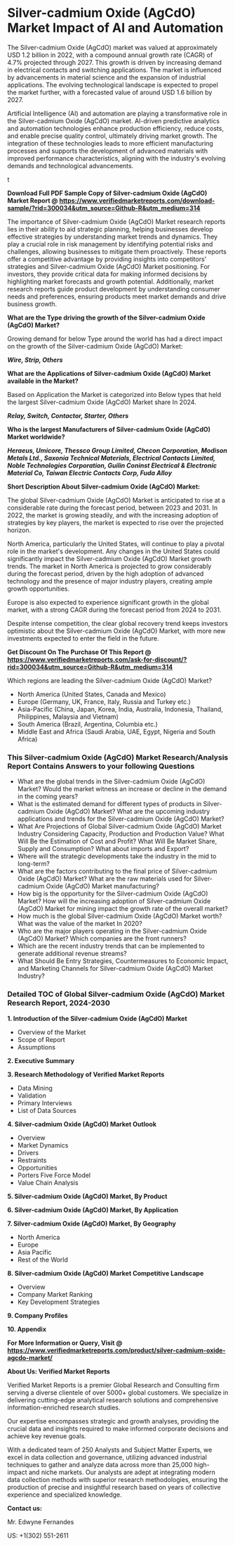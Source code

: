 <meta name="title" content="Global Silver-cadmium Oxide (AgCdO) Market Impact of AI and Automation"><meta name="description" content="The Silver-cadmium Oxide (AgCdO) market was valued at approximately USD 1.2 billion in 2022, with a compound annual growth rate (CAGR) of 4.7% projected through 2027. "><meta name="title" content="Silver-cadmium Oxide (AgCdO) Market Size, Share, Scope, Trends, Growth, Opportunities, Analysis, Forecast"><h1>Silver-cadmium Oxide (AgCdO) Market Impact of AI and Automation</h1><p>The Silver-cadmium Oxide (AgCdO) market was valued at approximately USD 1.2 billion in 2022, with a compound annual growth rate (CAGR) of 4.7% projected through 2027. This growth is driven by increasing demand in electrical contacts and switching applications. The market is influenced by advancements in material science and the expansion of industrial applications. The evolving technological landscape is expected to propel the market further, with a forecasted value of around USD 1.6 billion by 2027.</p><p>Artificial Intelligence (AI) and automation are playing a transformative role in the Silver-cadmium Oxide (AgCdO) market. AI-driven predictive analytics and automation technologies enhance production efficiency, reduce costs, and enable precise quality control, ultimately driving market growth. The integration of these technologies leads to more efficient manufacturing processes and supports the development of advanced materials with improved performance characteristics, aligning with the industry's evolving demands and technological advancements.</p>t</p><p id="" class=""><strong>Download Full PDF Sample Copy of Silver-cadmium Oxide (AgCdO) Market Report @ <a href="https://www.verifiedmarketreports.com/download-sample/?rid=300034&utm_source=Github-R&utm_medium=314" target="_blank">https://www.verifiedmarketreports.com/download-sample/?rid=300034&utm_source=Github-R&utm_medium=314</a></strong></p><p>The importance of&nbsp;Silver-cadmium Oxide (AgCdO) Market research reports lies in their ability to aid strategic planning, helping businesses develop effective strategies by understanding market trends and dynamics. They play a crucial role in risk management by identifying potential risks and challenges, allowing businesses to mitigate them proactively. These reports offer a competitive advantage by providing insights into competitors' strategies and Silver-cadmium Oxide (AgCdO) Market positioning. For investors, they provide critical data for making informed decisions by highlighting market forecasts and growth potential. Additionally, market research reports guide product development by understanding consumer needs and preferences, ensuring products meet market demands and drive business growth.</p><p><strong>What are the&nbsp;Type driving the growth of the Silver-cadmium Oxide (AgCdO) Market?</strong></p><p id="" class="">Growing demand for below Type around the world has had a direct impact on the growth of the Silver-cadmium Oxide (AgCdO) Market:</p><em><strong>Wire, Strip, Others</strong></em></p><strong>What are the&nbsp;Applications&nbsp;of Silver-cadmium Oxide (AgCdO) Market available in the Market?</strong></p><p id="" class="">Based on Application the Market is categorized into Below types that held the largest Silver-cadmium Oxide (AgCdO) Market share In 2024.</p><em><strong>Relay, Switch, Contactor, Starter, Others</strong></em></p><strong>Who is the largest Manufacturers of Silver-cadmium Oxide (AgCdO) Market worldwide?</strong></p><p><em><strong>Heraeus, Umicore, Thessco Group Limited, Checon Corporation, Modison Metals Ltd., Saxonia Technical Materials, Electrical Contacts Limited, Noble Technologies Corporation, Guilin Coninst Electrical & Electronic Material Co, Taiwan Electric Contacts Corp, Fuda Alloy</strong></em></p><p id="" class=""><strong>Short Description About Silver-cadmium Oxide (AgCdO) Market:</strong></p><p>The global Silver-cadmium Oxide (AgCdO) Market is anticipated to rise at a considerable rate during the forecast period, between 2023 and 2031. In 2022, the market is growing steadily, and with the increasing adoption of strategies by key players, the market is expected to rise over the projected horizon.</p><p>North America, particularly the United States, will continue to play a pivotal role in the market's development. Any changes in the United States could significantly impact the Silver-cadmium Oxide (AgCdO) Market growth trends. The market in North America is projected to grow considerably during the forecast period, driven by the high adoption of advanced technology and the presence of major industry players, creating ample growth opportunities.</p><p>Europe is also expected to experience significant growth in the global market, with a strong CAGR during the forecast period from 2024 to 2031.</p><p>Despite intense competition, the clear global recovery trend keeps investors optimistic about the Silver-cadmium Oxide (AgCdO) Market, with more new investments expected to enter the field in the future.</p><p id="" class=""><strong>Get Discount On The Purchase Of This Report @ <a href="https://www.verifiedmarketreports.com/ask-for-discount/?rid=300034&utm_source=Github-R&utm_medium=314" target="_blank">https://www.verifiedmarketreports.com/ask-for-discount/?rid=300034&utm_source=Github-R&utm_medium=314</a></strong></p>Which regions are leading the Silver-cadmium Oxide (AgCdO) Market?</p><ul><li>North America (United States, Canada and Mexico)</li><li>Europe (Germany, UK, France, Italy, Russia and Turkey etc.)</li><li>Asia-Pacific (China, Japan, Korea, India, Australia, Indonesia, Thailand, Philippines, Malaysia and Vietnam)</li><li>South America (Brazil, Argentina, Columbia etc.)</li><li>Middle East and Africa (Saudi Arabia, UAE, Egypt, Nigeria and South Africa)</li></ul><h3 id="" class="">This Silver-cadmium Oxide (AgCdO) Market Research/Analysis Report Contains Answers to your following Questions</h3><ul><li>What are the global trends in the Silver-cadmium Oxide (AgCdO) Market? Would the market witness an increase or decline in the demand in the coming years?</li><li>What is the estimated demand for different types of products in Silver-cadmium Oxide (AgCdO) Market? What are the upcoming industry applications and trends for the Silver-cadmium Oxide (AgCdO) Market?</li><li>What Are Projections of Global Silver-cadmium Oxide (AgCdO) Market Industry Considering Capacity, Production and Production Value? What Will Be the Estimation of Cost and Profit? What Will Be Market Share, Supply and Consumption? What about imports and Export?</li><li>Where will the strategic developments take the industry in the mid to long-term?</li><li>What are the factors contributing to the final price of Silver-cadmium Oxide (AgCdO) Market? What are the raw materials used for Silver-cadmium Oxide (AgCdO) Market manufacturing?</li><li>How big is the opportunity for the Silver-cadmium Oxide (AgCdO) Market? How will the increasing adoption of Silver-cadmium Oxide (AgCdO) Market for mining impact the growth rate of the overall market?</li><li>How much is the global Silver-cadmium Oxide (AgCdO) Market worth? What was the value of the market In 2020?</li><li>Who are the major players operating in the Silver-cadmium Oxide (AgCdO) Market? Which companies are the front runners?</li><li>Which are the recent industry trends that can be implemented to generate additional revenue streams?</li><li>What Should Be Entry Strategies, Countermeasures to Economic Impact, and Marketing Channels for Silver-cadmium Oxide (AgCdO) Market Industry?</li></ul><h3 id="" class="">Detailed TOC of Global Silver-cadmium Oxide (AgCdO) Market Research Report, 2024-2030</h3><p id="" class=""><strong>1. Introduction of the Silver-cadmium Oxide (AgCdO) Market</strong></p><ul><li>Overview of the Market</li><li>Scope of Report</li><li>Assumptions</li></ul><p id="" class=""><strong>2. Executive Summary</strong></p><p id="" class=""><strong>3. Research Methodology of Verified Market Reports</strong></p><ul><li>Data Mining</li><li>Validation</li><li>Primary Interviews</li><li>List of Data Sources</li></ul><p id="" class=""><strong>4. Silver-cadmium Oxide (AgCdO) Market Outlook</strong></p><ul><li>Overview</li><li>Market Dynamics</li><li>Drivers</li><li>Restraints</li><li>Opportunities</li><li>Porters Five Force Model</li><li>Value Chain Analysis</li></ul><p id="" class=""><strong>5. Silver-cadmium Oxide (AgCdO) Market, By Product</strong></p><p id="" class=""><strong>6. Silver-cadmium Oxide (AgCdO) Market, By Application</strong></p><p id="" class=""><strong>7. Silver-cadmium Oxide (AgCdO) Market, By Geography</strong></p><ul><li>North America</li><li>Europe</li><li>Asia Pacific</li><li>Rest of the World</li></ul><p id="" class=""><strong>8. Silver-cadmium Oxide (AgCdO) Market Competitive Landscape</strong></p><ul><li>Overview</li><li>Company Market Ranking</li><li>Key Development Strategies</li></ul><p id="" class=""><strong>9. Company Profiles</strong></p><p id="" class=""><strong>10. Appendix</strong></p><p id="" class=""><strong>For More Information or Query, Visit @ <a href="https://www.verifiedmarketreports.com/product/silver-cadmium-oxide-agcdo-market/" target="_blank">https://www.verifiedmarketreports.com/product/silver-cadmium-oxide-agcdo-market/</a></strong></p><p id="" class=""><strong>About Us: Verified Market Reports</strong></p><p id="" class="">Verified Market Reports is a premier Global Research and Consulting firm serving a diverse clientele of over 5000+ global customers. We specialize in delivering cutting-edge analytical research solutions and comprehensive information-enriched research studies.</p><p id="" class="">Our expertise encompasses strategic and growth analyses, providing the crucial data and insights required to make informed corporate decisions and achieve key revenue goals.</p><p id="" class="">With a dedicated team of 250 Analysts and Subject Matter Experts, we excel in data collection and governance, utilizing advanced industrial techniques to gather and analyze data across more than 25,000 high-impact and niche markets. Our analysts are adept at integrating modern data collection methods with superior research methodologies, ensuring the production of precise and insightful research based on years of collective experience and specialized knowledge.</p><p id="" class=""><strong>Contact us:</strong></p><p id="" class="">Mr. Edwyne Fernandes</p><p id="" class="">US: +1(302) 551-2611</p>